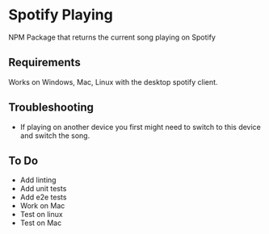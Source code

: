 # Spotify Playing
NPM Package that returns the current song playing on Spotify

## Requirements
Works on Windows, Mac, Linux with the desktop spotify client.

## Troubleshooting
- If playing on another device you first might need to switch to this device
  and switch the song.

## To Do
- Add linting
- Add unit tests
- Add e2e tests
- Work on Mac
- Test on linux
- Test on Mac
